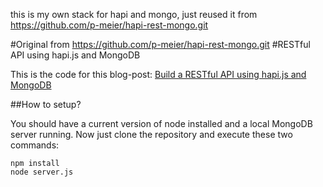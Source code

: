 this is my own stack for hapi and mongo, just reused it from https://github.com/p-meier/hapi-rest-mongo.git

#Original from https://github.com/p-meier/hapi-rest-mongo.git
#RESTful API using hapi.js and MongoDB

This is the code for this blog-post: [Build a RESTful API using hapi.js and MongoDB](http://mph-web.de/build-a-restful-api-using-hapi-js-and-mongodb/)

##How to setup?

You should have a current version of node installed and a local MongoDB server running. Now just clone the repository and execute these two commands:

```
npm install
node server.js
```
